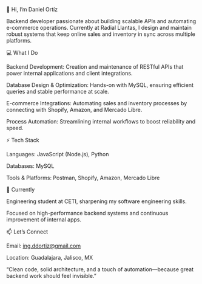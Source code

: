 👋 Hi, I’m Daniel Ortíz

Backend developer passionate about building scalable APIs and automating e-commerce operations. Currently at Radial Llantas, I design and maintain robust systems that keep online sales and inventory in sync across multiple platforms.

💻 What I Do

Backend Development: Creation and maintenance of RESTful APIs that power internal applications and client integrations.

Database Design & Optimization: Hands-on with MySQL, ensuring efficient queries and stable performance at scale.

E-commerce Integrations: Automating sales and inventory processes by connecting with Shopify, Amazon, and Mercado Libre.

Process Automation: Streamlining internal workflows to boost reliability and speed.

⚡ Tech Stack

Languages: JavaScript (Node.js), Python

Databases: MySQL

Tools & Platforms: Postman, Shopify, Amazon, Mercado Libre

🚀 Currently

Engineering student at CETI, sharpening my software engineering skills.

Focused on high-performance backend systems and continuous improvement of internal apps.

📫 Let’s Connect

Email: ing.ddortiz@gmail.com

Location: Guadalajara, Jalisco, MX

“Clean code, solid architecture, and a touch of automation—because great backend work should feel invisible.”
